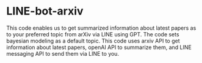 # LINE-bot-arxiv
This code enables us to get summarized information about latest papers as to your preferred topic from arXiv via LINE using GPT. 
The code sets bayesian modeling as a default topic. 
This code uses arxiv API to get information  about latest papers, openAI API to summarize them, and LINE messaging API to send them via LINE to you.


